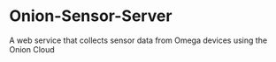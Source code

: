 # Onion-Sensor-Server
A web service that collects sensor data from Omega devices using the Onion Cloud
